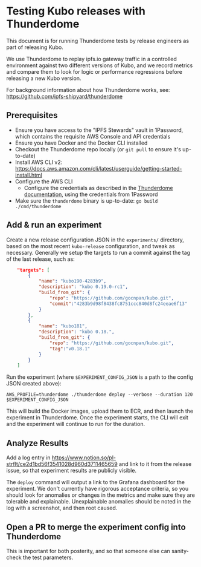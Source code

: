 # Testing Kubo releases with Thunderdome
This document is for running Thunderdome tests by release engineers as part of releasing Kubo.

We use Thunderdome to replay ipfs.io gateway traffic in a controlled environment against two different versions of Kubo, and we record metrics and compare them to look for logic or performance regressions before releasing a new Kubo version.

For background information about how Thunderdome works, see: https://github.com/ipfs-shipyard/thunderdome

## Prerequisites

* Ensure you have access to the "IPFS Stewards" vault in 1Password, which contains the requisite AWS Console and API credentials
* Ensure you have Docker and the Docker CLI installed
* Checkout the Thunderdome repo locally (or `git pull` to ensure it's up-to-date)
* Install AWS CLI v2: https://docs.aws.amazon.com/cli/latest/userguide/getting-started-install.html
* Configure the AWS CLI
  * Configure the credentials as described in the [Thunderdome documentation](https://github.com/ipfs-shipyard/thunderdome/blob/main/cmd/thunderdome/README.md#credentials), using the credentials from 1Password
* Make sure the `thunderdome` binary is up-to-date: `go build ./cmd/thunderdome`
  
## Add & run an experiment

Create a new release configuration JSON in the `experiments/` directory, based on the most recent `kubo-release` configuration, and tweak as necessary. Generally we setup the targets to run a commit against the tag of the last release, such as:

```json
	"targets": [
		{
			"name": "kubo190-4283b9",
			"description": "kubo 0.19.0-rc1",
			"build_from_git": {
				"repo": "https://github.com/gocnpan/kubo.git",
				"commit":"4283b9d98f8438fc8751ccc840d8fc24eeae6f13"
			}
		},
		{
			"name": "kubo181",
			"description": "kubo 0.18.",
			"build_from_git": {
				"repo": "https://github.com/gocnpan/kubo.git",
				"tag":"v0.18.1"
			}
		}
	]
```
  
Run the experiment (where `$EXPERIMENT_CONFIG_JSON` is a path to the config JSON created above):

```shell
AWS_PROFILE=thunderdome ./thunderdome deploy --verbose --duration 120 $EXPERIMENT_CONFIG_JSON
```

This will build the Docker images, upload them to ECR, and then launch the experiment in Thunderdome. Once the experiment starts, the CLI will exit and the experiment will continue to run for the duration.

## Analyze Results

Add a log entry in https://www.notion.so/pl-strflt/ce2d1bd56f3541028d960d3711465659 and link to it from the release issue, so that experiment results are publicly visible.

The `deploy` command will output a link to the Grafana dashboard for the experiment. We don't currently have rigorous acceptance criteria, so you should look for anomalies or changes in the metrics and make sure they are tolerable and explainable. Unexplainable anomalies should be noted in the log with a screenshot, and then root caused.


## Open a PR to merge the experiment config into Thunderdome

This is important for both posterity, and so that someone else can sanity-check the test parameters.
